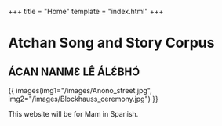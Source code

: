 +++
title = "Home"
template = "index.html"
+++

# Atchan Song and Story Corpus

## ÁCAN NANMƐ LÊ ÁLƐ́BHƆ́

{{ images(img1="/images/Anono_street.jpg", img2="/images/Blockhauss_ceremony.jpg") }}

This website will be for Mam in Spanish. 

